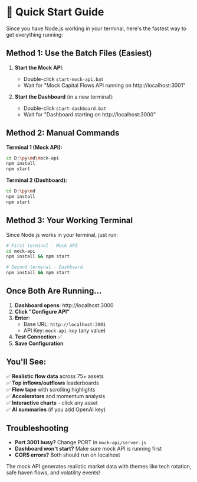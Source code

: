 # 🚀 Quick Start Guide

Since you have Node.js working in your terminal, here's the fastest way to get everything running:

## Method 1: Use the Batch Files (Easiest)

1. **Start the Mock API**:
   - Double-click `start-mock-api.bat`
   - Wait for "Mock Capital Flows API running on http://localhost:3001"

2. **Start the Dashboard** (in a new terminal):
   - Double-click `start-dashboard.bat` 
   - Wait for "Dashboard starting on http://localhost:3000"

## Method 2: Manual Commands

**Terminal 1 (Mock API):**
```bash
cd D:\py\md\mock-api
npm install
npm start
```

**Terminal 2 (Dashboard):**
```bash
cd D:\py\md
npm install
npm start
```

## Method 3: Your Working Terminal

Since Node.js works in your terminal, just run:
```bash
# First terminal - Mock API
cd mock-api
npm install && npm start

# Second terminal - Dashboard
npm install && npm start
```

## Once Both Are Running...

1. **Dashboard opens**: http://localhost:3000
2. **Click "Configure API"**
3. **Enter**:
   - Base URL: `http://localhost:3001`
   - API Key: `mock-api-key` (any value)
4. **Test Connection** ✅
5. **Save Configuration**

## You'll See:

✅ **Realistic flow data** across 75+ assets  
✅ **Top inflows/outflows** leaderboards  
✅ **Flow tape** with scrolling highlights  
✅ **Accelerators** and momentum analysis  
✅ **Interactive charts** - click any asset  
✅ **AI summaries** (if you add OpenAI key)  

## Troubleshooting

- **Port 3001 busy?** Change PORT in `mock-api/server.js`
- **Dashboard won't start?** Make sure mock API is running first
- **CORS errors?** Both should run on localhost

The mock API generates realistic market data with themes like tech rotation, safe haven flows, and volatility events!
